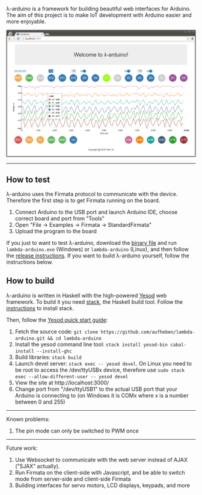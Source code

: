 λ-arduino is a framework for building beautiful web interfaces for Arduino. The aim of this project is to make IoT development with Arduino easier and more enjoyable.

![screenshot](https://raw.githubusercontent.com/aufheben/lambda-arduino/master/doc/screenshot.png)

---

## How to test

λ-arduino uses the Firmata protocol to communicate with the device. Therefore the first step is to get Firmata running on the board.

1. Connect Arduino to the USB port and launch Arduino IDE, choose correct board and port from "Tools"
1. Open "File -> Examples -> Firmata -> StandardFirmata"
1. Upload the program to the board

If you just to want to test λ-arduino, download the [binary file](https://github.com/aufheben/lambda-arduino/releases/download/v0.1/lambda-arduino.7z) and run `lambda-arduino.exe` (Windows) or `lambda-arduino` (Linux), and then follow the [release instructions](https://github.com/aufheben/lambda-arduino/releases/tag/v0.1). If you want to build λ-arduino yourself, follow the instructions below.

## How to build

λ-arduino is written in Haskell with the high-powered [Yesod](http://www.yesodweb.com/) web framework. To build it you need [stack](http://docs.haskellstack.org/en/stable/README/), the Haskell build tool. Follow the [instructions](http://docs.haskellstack.org/en/stable/install_and_upgrade/) to install stack.

Then, follow the [Yesod quick start guide](http://www.yesodweb.com/page/quickstart):

1. Fetch the source code: `git clone https://github.com/aufheben/lambda-arduino.git && cd lambda-arduino`
1. Install the yesod command line tool: `stack install yesod-bin cabal-install --install-ghc`
1. Build libraries: `stack build`
1. Launch devel server: `stack exec -- yesod devel`. On Linux you need to be root to access the /dev/ttyUSBx device, therefore use `sudo stack exec --allow-different-user -- yesod devel`
1. View the site at http://localhost:3000/
1. Change port from "/dev/ttyUSB1" to the actual USB port that your Arduino is connecting to (on Windows it is COMx where x is a number between 0 and 255)

---

Known problems:

1. The pin mode can only be switched to PWM once

---

Future work:

1. Use Websocket to communicate with the web server instead of AJAX ("SJAX" actually).
2. Run Firmata on the client-side with Javascript, and be able to switch mode from server-side
   and client-side Firmata
3. Building interfaces for servo motors, LCD displays, keypads, and more
